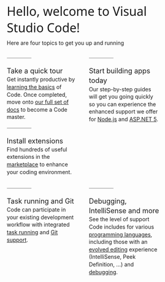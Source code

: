 <div class="welcome-doc">


<div class="header">
	<div class="logo"></div>
	<h1>Hello, welcome to Visual Studio Code!</h1>
	<p>Here are four topics to get you up and running</p>
</div>

<div class="tips">
    <div class="tip">
	    <div class="content">
		    <h3>Take a quick tour</h3>
		    <p>Get instantly productive by <a href="http://go.microsoft.com/fwlink/?LinkID=536379#VSCode" target="_blank">learning the basics</a> of Code.  Once completed, move onto <a href="http://go.microsoft.com/fwlink/?LinkID=533484#VSCode" target="_blank">our full set of docs</a> to become a Code master.</p>
	</div>
    </div>
	<div class="tip">
		<div class="content">
		    <h3>Start building apps today</h3>
			<p>Our step-by-step guides will get you going quickly so you can experience the enhanced support we offer for <a href="http://go.microsoft.com/fwlink/?LinkID=533693#VSCode" target="_blank">Node.js</a> and <a href="http://go.microsoft.com/fwlink/?LinkID=533692#VSCode" target="_blank">ASP.NET 5</a>.</p>
		</div>
	</div>
	<div class="tip">
		<div class="content">
		    <h3>Install extensions</h3>
			<p>Find hundreds of useful extensions in the <a href="https://marketplace.visualstudio.com/" target="_blank">marketplace</a> to enhance your coding environment.</p>
		</div>
	</div>
</div>
<div class="tips">
	<div class="tip">
		<div class="content">
		    <h3>Task running and Git</h3>
		    <p>Code can participate in your existing development workflow with integrated <a href="http://go.microsoft.com/fwlink/?LinkId=613691#VSCode" target="_blank">task running</a> and <a href="http://go.microsoft.com/fwlink/?LinkID=533695#VSCode" target="_blank">Git support</a>.</p>
		</div>
    </div>
	<div class="tip">
		<div class="content">
		    <h3>Debugging, IntelliSense and more</h3>
		    <p>See the level of support Code includes for various <a href="http://go.microsoft.com/fwlink/?LinkID=533691#VSCode" target="_blank">programming languages</a>, including those with an <a href="http://go.microsoft.com/fwlink/?LinkID=533689#VSCode" target="_blank">evolved editing</a> experience (IntelliSense, Peek Definition, ...) and <a href="http://go.microsoft.com/fwlink/?LinkID=533694#VSCode" target="_blank">debugging</a>.</p>
		</div>
    </div>
</div>

<style>
.welcome-doc * {
	box-sizing: border-box;
}

.welcome-doc {
	font-size: 13px;	
}

.vs .welcome-doc {
	color: #6F6F6F;
}

.vs-dark .welcome-doc {
	color: #CCC;	
}

.vs-dark .welcome-doc a {
	color: #39F;	
}

.welcome-doc h1 {
	font-family: 'Segoe UI Light', 'Segoe UI', 'SFUIDisplay-Thin', 'HelveticaNeue-Thin', 'HelveticaNeue-Light', 'Helvetica Neue Light', 'Helvetica Neue', Helvetica, sans-serif;
	font-weight: 300;
	font-size: 24px;
	margin-bottom: 0;
}

.vs .welcome-doc h1 {
	color: #373277;	
}

.vs-dark .welcome-doc h1 {
	color: #B5A0FF;	
}

.welcome-doc h3 {
	font-size: 14px;
	font-weight: normal;
}

.welcome-doc ul {
	list-style: none;
	padding: 0;
}

.welcome-doc ul > li {
	margin-bottom: 6px;
}

.vs .welcome-doc h2,
.vs .welcome-doc h3,
.vs .welcome-doc strong {
	color: #1E1E1E;	
}

.vs-dark .welcome-doc h2,
.vs-dark .welcome-doc h3,
.vs-dark .welcome-doc strong {
	color: #F1F1F1;	
}

.welcome-doc .header {
	width: 90%;
	max-width: 675px;
	text-align: center;
	margin: 10% auto 30px;
}

.welcome-doc .header > * {
	text-align: left;	
}

.welcome-doc .logo {
	height: 64px;
	width: 64px;
	opacity: 0.1;
}

.vs .welcome-doc .logo {
	background: url("data:image/svg+xml;base64,PHN2ZyB4bWxucz0iaHR0cDovL3d3dy53My5vcmcvMjAwMC9zdmciIHdpZHRoPSIyOCIgaGVpZ2h0PSIyOSI+PHBhdGggZmlsbD0iIzAwMCIgZD0iTTIxIDBsLTExIDEyLTcuMzMzLTUuNjY2LTIuNjY3IDEuNjgydjEzLjk4NGwyLjY2NyAxLjY2NiA3LjMzMy01LjY2NiAxMSAxMSA3LTN2LTIyLjMzM2wtNy0zLjY2N3ptLTE4IDE5di05bDQgNS00IDR6bTExLTRsNy02djEybC03LTZ6Ii8+PC9zdmc+") left center no-repeat;
	background-size: contain;
}

.vs-dark .welcome-doc .logo {
	background: url("data:image/svg+xml;base64,PHN2ZyB4bWxucz0iaHR0cDovL3d3dy53My5vcmcvMjAwMC9zdmciIHdpZHRoPSIyOCIgaGVpZ2h0PSIyOSI+PHBhdGggZmlsbD0iI2ZmZiIgZD0iTTIxIDBsLTExIDEyLTcuMzMzLTUuNjY2LTIuNjY3IDEuNjgydjEzLjk4NGwyLjY2NyAxLjY2NiA3LjMzMy01LjY2NiAxMSAxMSA3LTN2LTIyLjMzM2wtNy0zLjY2N3ptLTE4IDE5di05bDQgNS00IDR6bTExLTRsNy02djEybC03LTZ6Ii8+PC9zdmc+") left center no-repeat;
	background-size: contain;
}

.welcome-doc .header p {
	margin-top: 10px;	
}

.welcome-doc .tips {
	margin: 20px auto;
	width: 90%;
	max-width: 675px;
}

.welcome-doc .tips .tip {
	float: left;
	vertical-align: top;
	width: 50%;
	margin-bottom: 12px;	
	padding-right: 15px;
	text-align: left;	
}

.welcome-doc .tips .tip:before {
	content: "";	
	height: 0;
	width: 64px;
	border-top: 2px solid #BBB;
	display: block;
}

.vs-dark .welcome-doc .tips .tip:before {	
	border-color: #666;	
}

.welcome-doc .tips:after,
.welcome-doc .tips .tip:after {
	clear: both;
	content: '';
	display: block;
	visibility: hidden;
	height: 0;
}

.welcome-doc .tips .tip > * {
	float: left;
}

.welcome-doc .tip .content {
	width: 100%;
	padding-top: 20px;
	line-height: 1.4;
}

.welcome-doc .tip .content p,
.welcome-doc .tip .content h3 {
	margin: 0;
}

.welcome-doc .getting-started {
	margin-top: 36px;	
}

@media screen and (min-width: 480px) {
	.welcome-doc .tips .tip {	
		padding-right: 30px;
	}
}

@media screen and (min-width: 675px) {
	.welcome-doc {
		font-size: 14px;
	}
	
	.welcome-doc .header,
	.welcome-doc .tips {
		width: 85%;	
	}
	
	.welcome-doc h1 {
		font-size: 32px;
	}
	
	.welcome-doc h3 {
		font-size: 18px;
	}
}
</style>
